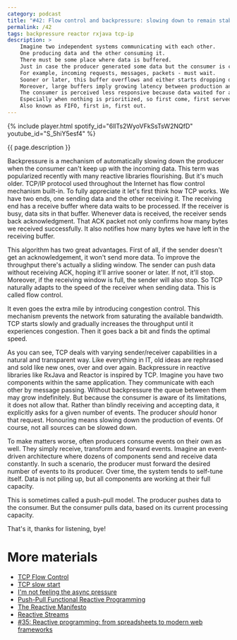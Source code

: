 ```yaml
---
category: podcast
title: "#42: Flow control and backpressure: slowing down to remain stable"
permalink: /42
tags: backpressure reactor rxjava tcp-ip
description: >
    Imagine two independent systems communicating with each other.
    One producing data and the other consuming it.
    There must be some place where data is buffered.
    Just in case the producer generated some data but the consumer is currently busy.
    For example, incoming requests, messages, packets - must wait.
    Sooner or later, this buffer overflows and either starts dropping data or crashes altogether.
    Moreover, large buffers imply growing latency between production and consumption.
    The consumer is perceived less responsive because data waited for a long time in queue.
    Especially when nothing is prioritized, so first come, first served.
    Also known as FIFO, first in, first out.
---
```


{% include player.html spotify_id="6llTs2WyoVFkSsTsW2NQfD" youtube_id="S_5hiY5esf4" %}

{{ page.description }}

Backpressure is a mechanism of automatically slowing down the producer when the consumer can't keep up with the incoming data.
This term was popularized recently with many reactive libraries flourishing.
But it's much older.
TCP/IP protocol used throughout the Internet has flow control mechanism built-in.
To fully appreciate it let's first think how TCP works.
We have two ends, one sending data and the other receiving it.
The receiving end has a receive buffer where data waits to be processed.
If the receiver is busy, data sits in that buffer.
Whenever data is received, the receiver sends back acknowledgment.
That ACK packet not only confirms how many bytes we received successfully.
It also notifies how many bytes we have left in the receiving buffer.

This algorithm has two great advantages.
First of all, if the sender doesn't get an acknowledgement, it won't send more data.
To improve the throughput there's actually a sliding window.
The sender can push data without receiving ACK, hoping it'll arrive sooner or later.
If not, it'll stop.
Moreover, if the receiving window is full, the sender will also stop.
So TCP naturally adapts to the speed of the receiver when sending data.
This is called flow control.

It even goes the extra mile by introducing congestion control.
This mechanism prevents the network from saturating the available bandwidth.
TCP starts slowly and gradually increases the throughput until it experiences congestion.
Then it goes back a bit and finds the optimal speed.

As you can see, TCP deals with varying sender/receiver capabilities in a natural and transparent way.
Like everything in IT, old ideas are rephrased and sold like new ones, over and over again.
Backpressure in reactive libraries like RxJava and Reactor is inspired by TCP.
Imagine you have two components within the same application.
They communicate with each other by message passing.
Without backpressure the queue between them may grow indefinitely.
But because the consumer is aware of its limitations, it does not allow that.
Rather than blindly receiving and accepting data, it explicitly asks for a given number of events.
The producer _should_ honor that request.
Honouring means slowing down the production of events.
Of course, not all sources can be slowed down.

To make matters worse, often producers consume events on their own as well.
They simply receive, transform and forward events.
Imagine an event-driven architecture where dozens of components send and receive data constantly.
In such a scenario, the producer must forward the desired number of events to its producer.
Over time, the system tends to self-tune itself.
Data is not piling up, but all components are working at their full capacity.

This is sometimes called a push-pull model.
The producer pushes data to the consumer.
But the consumer pulls data, based on its current processing capacity.

That's it, thanks for listening, bye!

# More materials

* [TCP Flow Control](https://www.brianstorti.com/tcp-flow-control/)
* [TCP slow start](https://developer.mozilla.org/en-US/docs/Glossary/TCP_slow_start)
* [I'm not feeling the async pressure](https://lucumr.pocoo.org/2020/1/1/async-pressure/)
* [Push-Pull Functional Reactive Programming](http://conal.net/papers/push-pull-frp/push-pull-frp.pdf)
* [The Reactive Manifesto](https://www.reactivemanifesto.org/)
* [Reactive Streams](https://www.reactive-streams.org/)
* [#35: Reactive programming: from spreadsheets to modern web frameworks](https://256.nurkiewicz.com/35)


